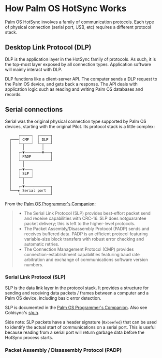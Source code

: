 # How Palm OS HotSync Works

Palm OS HotSync involves a family of communication protocols. Each type of physical connection (serial port, USB, etc) requires a different protocol stack.

## Desktop Link Protocol (DLP)

DLP is the application layer in the HotSync family of protocols. As such, it is the top-most layer exposed by all connection types. Application software will mainly interact with DLP.

DLP functions like a client-server API. The computer sends a DLP request to the Palm OS device, and gets back a response. The API deals with application logic such as reading and writing Palm OS databases and records.

## Serial connections

Serial was the original physical connection type supported by Palm OS devices, starting with the original Pilot. Its protocol stack is a little complex:

```
      ┌─────┐  ┌─────┐
  ┌───┤ CMP │  │ DLP │
  │   └─┬───┘  └─┬───┘
  │     │        │
  │   ┌─▼────────▼───┐
  │   │ PADP         │
  │   └─┬────────────┘
  │     │
  │   ┌─▼───┐
  │   │ SLP │
  │   └─┬───┘
  │     │
  │   ┌─▼────────────┐
  └───► Serial port  │
      └──────────────┘
```

From the [Palm OS Programmer's Companion](https://www.fuw.edu.pl/~michalj/palmos/SerialCommunication.html#924961):

> - The Serial Link Protocol (SLP) provides best-effort packet send and receive capabilities with CRC-16. SLP does notguarantee packet delivery; this is left to the higher-level protocols.
> - The Packet Assembly/Disassembly Protocol (PADP) sends and receives buffered data. PADP is an efficient protocol featuring variable-size block transfers with robust error checking and automatic retries.
> - The Connection Management Protocol (CMP) provides connection-establishment capabilities featuring baud rate arbitration and exchange of communications software version numbers.

### Serial Link Protocol (SLP)

SLP is the data link layer in the protocol stack. It provides a structure for sending and receiving data packets / frames between a computer and a Palm OS device, including basic error detection.

SLP is documented in the [Palm OS Programmer's Companion](https://www.fuw.edu.pl/~michalj/palmos/SerialCommunication.html#925615). Also see Coldsync's [slp.h](https://github.com/dwery/coldsync/blob/master/include/pconn/slp.h).

Side note: SLP packets have a header signature (`0xbeefed`) that can be used to identify the actual start of communications on a serial port. This is useful because reading from a serial port will return garbage data before the HotSync process starts.

### Packet Assembly / Disassembly Protocol (PADP)

